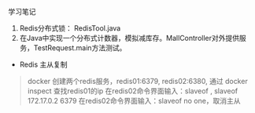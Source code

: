 学习笔记 
1. Redis分布式锁： RedisTool.java
2. 在Java中实现一个分布式计数器，模拟减库存。MallController对外提供服务，TestRequest.main方法测试。

- Redis 主从复制  
> docker 创建两个redis服务，redis01:6379, redis02:6380, 通过 docker inspect <container id> 查找redis01的ip
> 在redis02命令界面输入：slaveof <masterIp> <masterPort>, slaveof 172.17.0.2 6379
> 在redis02命令界面输入：slaveof no one，取消主从
